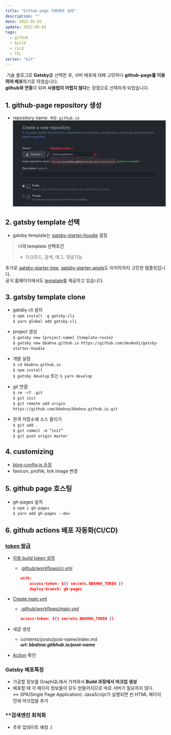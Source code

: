 ```yaml
---
title: "Github page 자동배포 설정"
description: ""
date: 2022-05-01
update: 2022-05-01
tags:
  - github
  - build
  - cicd
  - TIL
series: "Git"
---
```


&nbsp;기술 블로그로 **Gatsby**를 선택한 후, 서버 배포에 대해 고민하다 **github-page를 이용하여 배포**하기로 하였습니다.<br />
**github와 연동**이 되며 **사용법이 어렵지 않다**는 장점으로 선택하게 되었습니다.

## 1. github-page repository 생성
- repository name: `계정.github.io`
  ![](github-page(1).png)

## 2. gatsby template 선택
- gatsby template는 [gatsby-starter-hoodie](https://github.com/devHudi/gatsby-starter-hoodie) 결정

> **나의 template 선택조건**
> - 다크모드, 검색, 태그, 댓글기능

추가로 [gatsby-starter-bee](https://github.com/JaeYeopHan/gatsby-starter-bee), [gatsby-starter-apple](https://github.com/sungik-choi/gatsby-starter-apple)도 마지막까지 고민한 템플릿입니다.<br/>
공식 홈페이지에서도 [template](https://www.gatsbyjs.com/starters/)를 제공하고 있습니다.

## 3. gatsby template clone
- gatsby cli 설치<br/>
    `$ npm install -g gatsby-cli`<br/>
    `$ yarn global add gatsby-cli`
    
- project 생성<br/>
    `$ gatsby new {project-name} {template-route}`<br/>
    `$ gatsby new bbahna.github.io https://github.com/devHudi/gatsby-starter-hoodie`
    
- 개발 설정<br/>
    `$ cd bbahna.github.io`<br/>
    `$ npm install`<br/>
    `$ gatsby develop` 또는 `$ yarn develop`
    
- git 연결<br/>
    `$ rm -rf .git`<br/>
    `$ git init`<br/>
    `$ git remote add origin https://github.com/bbahna/bbahna.github.io.git`
    
- 원격 저장소에 소스 올리기<br/>
    `$ git add .`<br/>
    `$ git commit -m “init”`<br/>
    `$ git push origin master`

## 4. customizing
- [blog-config.js 수정](https://github.com/bbahna/bbahna.github.io/blob/master/blog-config.js)
- favicon, profile, link image 변경

## 5. github page **호스팅**
- gh-pages 설치<br/>
    `$ npm i gh-pages`<br/>
    `$ yarn add gh-pages --dev`

## 6. **github actions** 배포 자동화(CI/CD)
### [token 발급](https://github.com/settings/tokens)
- [자동 build token 설정](https://github.com/bbahna/bbahna.github.io/commit/01b0684c08700088b8c2b152bb9662c5b913a3ef)
    - .[github/workflows/ci.yml](https://github.com/bbahna/bbahna.github.io/blob/master/.github/workflows/ci.yml)
        ```json
        with:
        	access-token: ${{ secrets.BBAHNA_TOKEN }}
        	deploy-branch: gh-pages
        ```
        
- [Create main.yml](https://github.com/bbahna/bbahna.github.io/commit/759b0a9bb288a4e5f8847f4f46fddb49320752f3)
    - [.github/workflows/main.yml](https://github.com/bbahna/bbahna.github.io/blob/master/.github/workflows/main.yml)
        ```json
        access-token: ${{ secrets.BBAHNA_TOKEN }}
        ```
        
- 새글 생성
    - contents/posts/post-name/index.md<br/>
        _**url: bbahna.gitbhub.io/post-name**_

- [Action](https://github.com/bbahna/bbahna.github.io/actions) 확인

### Gatsby 배포특징
- 가공할 정보를 GraphQL에서 가져와서 **Build 과정에서 마크업 생성**
- 배포할 때 각 페이지 정보들이 모두 만들어지므로 따로 서버가 필요하지 않다.<br/>
    ↔ SPA(Single Page Application): JavaScript가 실행되면 빈 HTML 페이지 안에 마크업을 추가

### **검색엔진 최적화
 - 추후 업데이트 예정 :)
